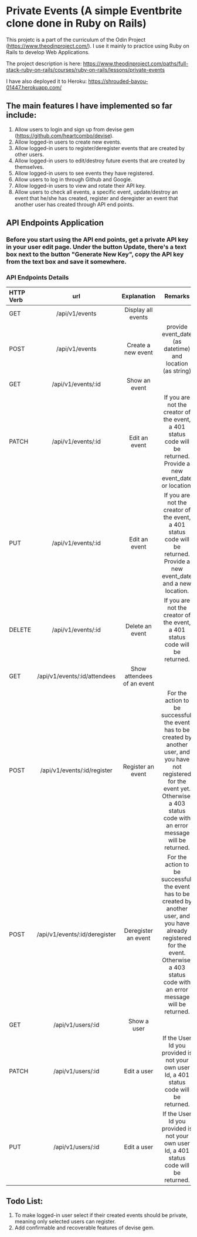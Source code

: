 # Private Events (A simple Eventbrite clone done in Ruby on Rails)

This projetc is a part of the curriculum of the Odin Project (https://www.theodinproject.com/). I use it mainly to practice using Ruby on Rails to develop Web Applications.

The project description is here: https://www.theodinproject.com/paths/full-stack-ruby-on-rails/courses/ruby-on-rails/lessons/private-events

I have also deployed it to Heroku: https://shrouded-bayou-01447.herokuapp.com/


## The main features I have implemented so far include:

1. Allow users to login and sign up from devise gem (https://github.com/heartcombo/devise).
2. Allow logged-in users to create new events.
3. Allow logged-in users to register/deregister events that are created by other users.
4. Allow logged-in users to edit/destroy future events that are created by themselves.
5. Allow logged-in users to see events they have registered.
6. Allow users to log in through Github and Google.
7. Allow logged-in users to view and rotate their API key.
8. Allow users to check all events, a specific event, update/destroy an event that he/she has created, register and deregister an event that another user has created through API end points.


## API Endpoints Application
### Before you start using the API end points, get a private API key in your user edit page. Under the button Update, there's a text box next to the button "Generate New Key", copy the API key from the text box and save it somewhere.
### API Endpoints Details
|HTTP Verb     |url                            | Explanation                 |Remarks
| :---         |  :---:                        |  :---:                      |  :---:                                                                 |
|GET           |/api/v1/events                |Display all events            |
|POST          |/api/v1/events                |Create a new event            |provide event_date (as datetime) and location (as string)
|GET           |/api/v1/events/:id            |Show an event                 |
|PATCH         |/api/v1/events/:id            |Edit an event                 |If you are not the creator of the event, a 401 status code will be returned. Provide a new event_date or location.|                                                                   
|PUT           |/api/v1/events/:id            |Edit an event           |If you are not the creator of the event, a 401 status code will be returned. Provide a new event_date and a new location.|
|DELETE        |/api/v1/events/:id            |Delete an event         |If you are not the creator of the event, a 401 status code will be returned.
|GET           |/api/v1/events/:id/attendees  |Show attendees of an event  
|POST          |/api/v1/events/:id/register   |Register an event       |For the action to be successful, the event has to be created by another user, and you have not registered for the event yet. Otherwise, a 403 status code with an error message will be returned.
|POST          |/api/v1/events/:id/deregister |Deregister an event     |For the action to be successful, the event has to be created by another user, and you have   already registered for the event. Otherwise, a 403 status code with an error message will be returned.
|GET           |/api/v1/users/:id             |Show a user
|PATCH         |/api/v1/users/:id             |Edit a user             |If the User Id you provided is not your own user Id, a 401 status code will be returned. 
|PUT           |/api/v1/users/:id             |Edit a user             |If the User Id you provided is not your own user Id, a 401 status code will be returned.







## Todo List:
1. To make logged-in user select if their created events should be private, meaning only selected users can register.
2. Add confirmable and recoverable features of devise gem.
